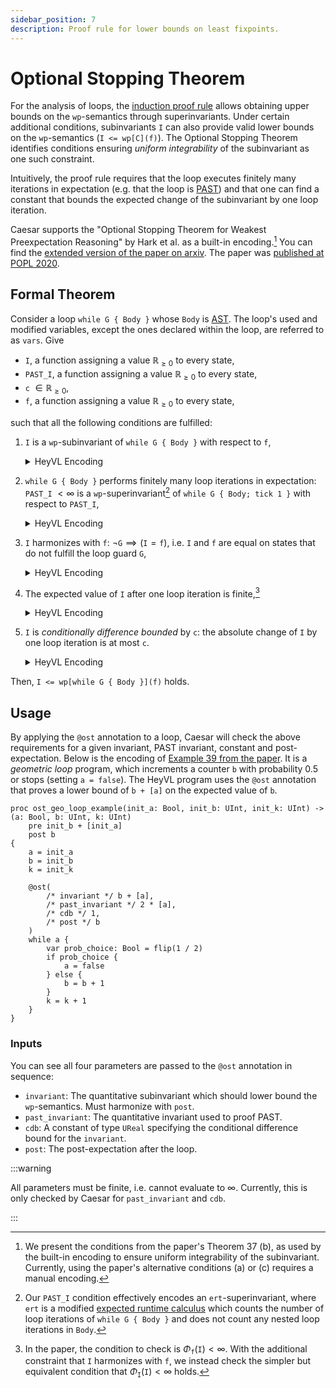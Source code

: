 ```yaml
---
sidebar_position: 7
description: Proof rule for lower bounds on least fixpoints.
---
```


# Optional Stopping Theorem

For the analysis of loops, the [induction proof rule](induction) allows obtaining upper bounds on the `wp`-semantics through superinvariants.
Under certain additional conditions, subinvariants `I` can also provide valid lower bounds on the `wp`-semantics (`I <= wp[C](f)`).
The Optional Stopping Theorem identifies conditions ensuring _uniform integrability_ of the subinvariant as one such constraint.

Intuitively, the proof rule requires that the loop executes finitely many iterations in expectation (e.g. that the loop is [PAST](past)) and that one can find a constant that bounds the expected change of the subinvariant by one loop iteration.

Caesar supports the "Optional Stopping Theorem for Weakest Preexpectation Reasoning" by Hark et al. as a built-in encoding.[^1]
You can find the [extended version of the paper on arxiv](https://arxiv.org/abs/1904.01117).
The paper was [published at POPL 2020](https://doi.org/10.1145/3371105).

## Formal Theorem

Consider a loop `while G { Body }` whose `Body` is [AST](ast).
The loop's used and modified variables, except the ones declared within the loop, are referred to as `vars`.
Give

- `I`, a function assigning a value $\mathbb{R}_{\geq 0}$ to every state,
- `PAST_I`, a function assigning a value $\mathbb{R}_{\geq 0}$ to every state,
- `c` $\in \mathbb{R}_{\geq 0}$,
- `f`, a function assigning a value $\mathbb{R}_{\geq 0}$ to every state,

such that all the following conditions are fulfilled:

1. `I` is a `wp`-subinvariant of `while G { Body }` with respect to `f`,
    <details>
    <summary>HeyVL Encoding</summary>
    <p>

    ```heyvl
    @wp
    proc I_wp_subinvariant(init_vars: ...) -> (vars: ...)
        pre I(init_vars)
        post f(vars)
    {
        vars = init_vars // set current state to input values
        @unroll(1, I(vars))
        while G {
            Body
        }
    }
    ```

    </p>
    </details>
2. `while G { Body }` performs finitely many loop iterations in expectation: `PAST_I` $< \infty$ is a `wp`-superinvariant[^modified-ert] of `while G { Body; tick 1 }` with respect to `PAST_I`,
    <details>
    <summary>HeyVL Encoding</summary>
    <p>

    ```heyvl
    @wp
    coproc PAST_I_ert_superinvariant(init_vars: ...) -> (vars: ...)
        pre PAST_I(init_vars)
        post PAST_I(vars)
    {
        vars = init_vars // set current state to input values
        if G {
            Body
            tick 1
        } else {}
    }
    ```

    </p>
    </details>
3. `I` harmonizes with `f`: $\neg\mathtt{G} \implies (\mathtt{I} = \mathtt{f})$, i.e. `I` and `f` are equal on states that do not fulfill the loop guard `G`,
    <details>
    <summary>HeyVL Encoding</summary>
    <p>

    ```heyvl
    proc I_harmonizes_with_post(vars: ...) -> ()
        pre ?(!G(vars))
        post ?(I(vars) == f(vars))
    {}
    ```

    </p>
    </details>
4. The expected value of `I` after one loop iteration is finite,[^inv-iter-finite]
    <details>
    <summary>HeyVL Encoding</summary>
    <p>

    ```heyvl
    @wp
    coproc I_iter_finite(init_vars: ...) -> (vars: ...)
        pre 0
        post I(vars)
    {
        vars = init_vars // set current state to input values
        validate // maps finite expectation to 0, ∞ to ∞
        if G {
            Body
        } else {}
    }
    ```

    </p>
    </details>
5. `I` is _conditionally difference bounded_ by `c`: the absolute change of `I` by one loop iteration is at most `c`.
    <details>
    <summary>HeyVL Encoding</summary>
    <p>

    ```heyvl
    @wp
    coproc I_conditionally_difference_bounded_by_c(init_vars: ...) -> (vars: ...)
        pre c
        post ite(I(init_vars) <= I(vars), I(vars) - I(init_vars), I(init_vars) - I(vars)) // |I(vars) - I(init_vars)|
    {
        vars = init_vars // set current state to input values
        Body
    }
    ```

    </p>
    </details>

Then, `I <= wp[while G { Body }](f)` holds.

## Usage

By applying the `@ost` annotation to a loop, Caesar will check the above requirements for a given invariant, PAST invariant, constant and post-expectation.
Below is the encoding of [Example 39 from the paper](https://dl.acm.org/doi/pdf/10.1145/3371105#page=18).
It is a _geometric loop_ program, which increments a counter `b` with probability $0.5$ or stops (setting `a = false`).
The HeyVL program uses the `@ost` annotation that proves a lower bound of `b + [a]` on the expected value of `b`.

```heyvl
proc ost_geo_loop_example(init_a: Bool, init_b: UInt, init_k: UInt) -> (a: Bool, b: UInt, k: UInt)
    pre init_b + [init_a]
    post b
{
    a = init_a
    b = init_b
    k = init_k

    @ost(
        /* invariant */ b + [a],
        /* past_invariant */ 2 * [a],
        /* cdb */ 1,
        /* post */ b
    )
    while a {
        var prob_choice: Bool = flip(1 / 2)
        if prob_choice {
            a = false
        } else {
            b = b + 1
        }
        k = k + 1
    }
}
```

### Inputs

You can see all four parameters are passed to the `@ost` annotation in sequence:

- `invariant`: The quantitative subinvariant which should lower bound the `wp`-semantics. Must harmonize with `post`.
- `past_invariant`: The quantitative invariant used to proof PAST.
- `cdb`: A constant of type `UReal` specifying the conditional difference bound for the `invariant`.
- `post`: The post-expectation after the loop.

:::warning

All parameters must be finite, i.e. cannot evaluate to $\infty$.
Currently, this is only checked by Caesar for `past_invariant` and `cdb`.

:::

[^1]: We present the conditions from the paper's Theorem 37 (b), as used by the built-in encoding to ensure uniform integrability of the subinvariant. Currently, using the paper's alternative conditions (a) or (c) requires a manual encoding.
[^modified-ert]: Our `PAST_I` condition effectively encodes an `ert`-superinvariant, where `ert` is a modified [expected runtime calculus](calculi) which counts the number of loop iterations of `while G { Body }` and does not count any nested loop iterations in `Body`.
[^inv-iter-finite]: In the paper, the condition to check is $\Phi_{\mathtt{f}}(\mathtt{I}) < \infty$. With the additional constraint that `I` harmonizes with `f`, we instead check the simpler but equivalent condition that $\Phi_{\mathtt{I}}(\mathtt{I}) < \infty$ holds.
